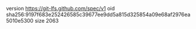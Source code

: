 version https://git-lfs.github.com/spec/v1
oid sha256:9197f683e252426585c39677ee9dd5a815d325854a09e68af2976ea5010e5300
size 2063
